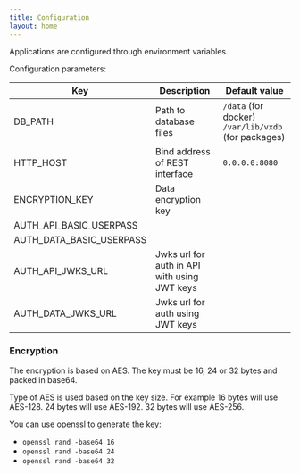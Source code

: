 ```yaml
---
title: Configuration
layout: home
---
```


Applications are configured through environment variables.

Configuration parameters:

| Key | Description | Default value |
| -- | -- | -- |
| DB_PATH | Path to database files | `/data` (for docker)<br>`/var/lib/vxdb` (for packages) |
| HTTP_HOST | Bind address of REST interface | `0.0.0.0:8080` |
| ENCRYPTION_KEY | Data encryption key | |
| AUTH_API_BASIC_USERPASS | | |
| AUTH_DATA_BASIC_USERPASS | | |
| AUTH_API_JWKS_URL | Jwks url for auth in API with using JWT keys | |
| AUTH_DATA_JWKS_URL | Jwks url for auth using JWT keys | |

### Encryption

The encryption is based on AES.
The key must be 16, 24 or 32 bytes and packed in base64.

Type of AES is used based on the key size. For example 16 bytes will use AES-128. 24 bytes will use AES-192. 32 bytes will use AES-256.

You can use openssl to generate the key:

* `openssl rand -base64 16`
* `openssl rand -base64 24`
* `openssl rand -base64 32`
